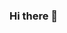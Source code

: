 ### Hi there 👋

<!--
**swoolee97/swoolee97** is a ✨ _special_ ✨ repository because its `README.md` (this file) appears on your GitHub profile.

Here are some ideas to get you started:
![Java](https://img.shields.io/badge/Java-007396.svg?&style=for-the-badge&logo=Java&logoColor=white)
- 🔭 I’m currently working on ...
- 🌱 I’m currently learning ...
- 👯 I’m looking to collaborate on ...
- 🤔 I’m looking for help with ...
- 💬 Ask me about ...
- 📫 How to reach me: ...
- 😄 Pronouns: ...
- ⚡ Fun fact: ...
-->
